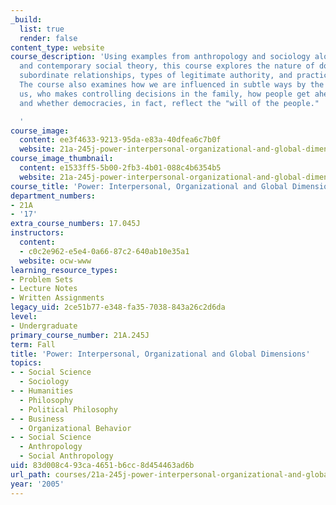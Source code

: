```yaml
---
_build:
  list: true
  render: false
content_type: website
course_description: 'Using examples from anthropology and sociology alongside classical
  and contemporary social theory, this course explores the nature of dominant and
  subordinate relationships, types of legitimate authority, and practices of resistance.
  The course also examines how we are influenced in subtle ways by the people around
  us, who makes controlling decisions in the family, how people get ahead at work,
  and whether democracies, in fact, reflect the "will of the people."

  '
course_image:
  content: ee3f4633-9213-95da-e83a-40dfea6c7b0f
  website: 21a-245j-power-interpersonal-organizational-and-global-dimensions-fall-2005
course_image_thumbnail:
  content: e1533ff5-5b00-2fb3-4b01-088c4b6354b5
  website: 21a-245j-power-interpersonal-organizational-and-global-dimensions-fall-2005
course_title: 'Power: Interpersonal, Organizational and Global Dimensions'
department_numbers:
- 21A
- '17'
extra_course_numbers: 17.045J
instructors:
  content:
  - c0c2e962-e5e4-0a66-87c2-640ab10e35a1
  website: ocw-www
learning_resource_types:
- Problem Sets
- Lecture Notes
- Written Assignments
legacy_uid: 2ce51b77-e348-fa35-7038-843a26c2d6da
level:
- Undergraduate
primary_course_number: 21A.245J
term: Fall
title: 'Power: Interpersonal, Organizational and Global Dimensions'
topics:
- - Social Science
  - Sociology
- - Humanities
  - Philosophy
  - Political Philosophy
- - Business
  - Organizational Behavior
- - Social Science
  - Anthropology
  - Social Anthropology
uid: 83d008c4-93ca-4651-b6cc-8d454463ad6b
url_path: courses/21a-245j-power-interpersonal-organizational-and-global-dimensions-fall-2005
year: '2005'
---
```

